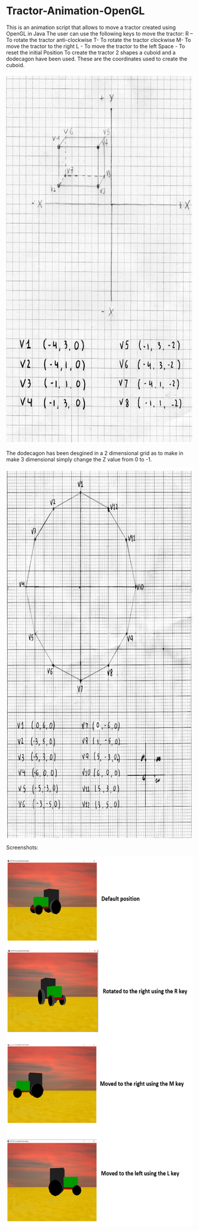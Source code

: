 # Tractor-Animation-OpenGL
This is an animation script that allows to move a tractor created using OpenGL in Java 
The user can use the following keys to move the tractor:
R – To rotate the tractor anti-clockwise
T- To rotate the tractor clockwise
M- To move the tractor to the right 
L -  To move the tractor to the left 
Space -  To reset the initial Position 
To create the tractor 2 shapes a cuboid and a dodecagon have been used. 
These are the coordinates used to create the cuboid.

<img src = "images/cuboid.png" height = "1000">

The dodecagon has been desgined in a 2 dimensional grid as to make in make 3 dimensional simply change the Z value from 0 to -1.

<img src = "images/dodecagon.png" height = "1000">

Screenshots:

<img src = "images/screenshots.png" height = "1000">
